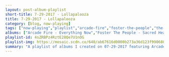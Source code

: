 ```yaml
---
layout: post-album-playlist
short-title: 7-29-2017 - Lollapalooza
title: 7-29-2017 - Lollapalooza
category: [blog, now-playing]
tags: ["now-playing","playlist","arcade-fire","foster-the-people","the-shins","blink-182","crystal-castles","various-artists","the-xx","the-xx"]
albums: ["Arcade Fire - Everything Now","Foster The People - Sacred Hearts Club","The Shins - Heartworms","blink-182 - California (Deluxe Edition)","Crystal Castles - Amnesty (I)","Various Artists - Coloring Book","The xx - I See You","The xx - xx"]
playlist-id: 4sZRBPz4RztE28Qe7U1nOG
playlist-img: https://mosaic.scdn.co/640/ab67616d0000b273a36d123f9906888d0af2aed8ab67616d0000b273c7db54ebdd4f61877a3bd75bab67616d0000b273ca02f2ecba4a803b191c7eabab67616d0000b273cc234e7ccb8f22f190838493
summary: "A playlist of albums I created on 07-29-2017 featuring Arcade Fire, Foster The People, The Shins, blink-182, Crystal Castles, Various Artists, The xx, and The xx"
---
```

